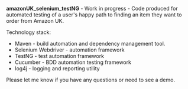 **amazonUK_selenium_testNG** - Work in progress - Code produced for automated testing of a user's happy path to finding an item they want to order from Amazon UK. 

Technology stack:
* Maven - build automation and dependency management tool.
* Selenium Webdriver - automation framework
* TestNG - test automation framework
* Cucumber - BDD automation testing framework
* log4j - logging and reporting utility

 Please let me know if you have any questions or need to see a demo.
